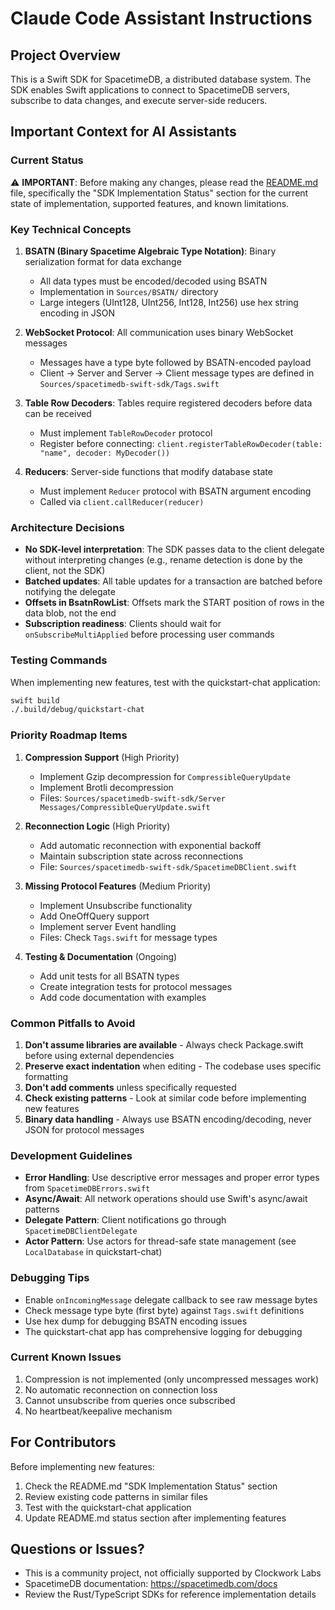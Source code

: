 # Claude Code Assistant Instructions

## Project Overview
This is a Swift SDK for SpacetimeDB, a distributed database system. The SDK enables Swift applications to connect to SpacetimeDB servers, subscribe to data changes, and execute server-side reducers.

## Important Context for AI Assistants

### Current Status
⚠️ **IMPORTANT**: Before making any changes, please read the [README.md](README.md) file, specifically the "SDK Implementation Status" section for the current state of implementation, supported features, and known limitations.

### Key Technical Concepts

1. **BSATN (Binary Spacetime Algebraic Type Notation)**: Binary serialization format for data exchange
   - All data types must be encoded/decoded using BSATN
   - Implementation in `Sources/BSATN/` directory
   - Large integers (UInt128, UInt256, Int128, Int256) use hex string encoding in JSON

2. **WebSocket Protocol**: All communication uses binary WebSocket messages
   - Messages have a type byte followed by BSATN-encoded payload
   - Client → Server and Server → Client message types are defined in `Sources/spacetimedb-swift-sdk/Tags.swift`

3. **Table Row Decoders**: Tables require registered decoders before data can be received
   - Must implement `TableRowDecoder` protocol
   - Register before connecting: `client.registerTableRowDecoder(table: "name", decoder: MyDecoder())`

4. **Reducers**: Server-side functions that modify database state
   - Must implement `Reducer` protocol with BSATN argument encoding
   - Called via `client.callReducer(reducer)`

### Architecture Decisions

- **No SDK-level interpretation**: The SDK passes data to the client delegate without interpreting changes (e.g., rename detection is done by the client, not the SDK)
- **Batched updates**: All table updates for a transaction are batched before notifying the delegate
- **Offsets in BsatnRowList**: Offsets mark the START position of rows in the data blob, not the end
- **Subscription readiness**: Clients should wait for `onSubscribeMultiApplied` before processing user commands

### Testing Commands
When implementing new features, test with the quickstart-chat application:
```bash
swift build
./.build/debug/quickstart-chat
```

### Priority Roadmap Items

1. **Compression Support** (High Priority)
   - Implement Gzip decompression for `CompressibleQueryUpdate`
   - Implement Brotli decompression
   - Files: `Sources/spacetimedb-swift-sdk/Server Messages/CompressibleQueryUpdate.swift`

2. **Reconnection Logic** (High Priority)
   - Add automatic reconnection with exponential backoff
   - Maintain subscription state across reconnections
   - File: `Sources/spacetimedb-swift-sdk/SpacetimeDBClient.swift`

3. **Missing Protocol Features** (Medium Priority)
   - Implement Unsubscribe functionality
   - Add OneOffQuery support
   - Implement server Event handling
   - Files: Check `Tags.swift` for message types

4. **Testing & Documentation** (Ongoing)
   - Add unit tests for all BSATN types
   - Create integration tests for protocol messages
   - Add code documentation with examples

### Common Pitfalls to Avoid

1. **Don't assume libraries are available** - Always check Package.swift before using external dependencies
2. **Preserve exact indentation** when editing - The codebase uses specific formatting
3. **Don't add comments** unless specifically requested
4. **Check existing patterns** - Look at similar code before implementing new features
5. **Binary data handling** - Always use BSATN encoding/decoding, never JSON for protocol messages

### Development Guidelines

- **Error Handling**: Use descriptive error messages and proper error types from `SpacetimeDBErrors.swift`
- **Async/Await**: All network operations should use Swift's async/await patterns
- **Delegate Pattern**: Client notifications go through `SpacetimeDBClientDelegate`
- **Actor Pattern**: Use actors for thread-safe state management (see `LocalDatabase` in quickstart-chat)

### Debugging Tips

- Enable `onIncomingMessage` delegate callback to see raw message bytes
- Check message type byte (first byte) against `Tags.swift` definitions
- Use hex dump for debugging BSATN encoding issues
- The quickstart-chat app has comprehensive logging for debugging

### Current Known Issues

1. Compression is not implemented (only uncompressed messages work)
2. No automatic reconnection on connection loss
3. Cannot unsubscribe from queries once subscribed
4. No heartbeat/keepalive mechanism

## For Contributors

Before implementing new features:
1. Check the README.md "SDK Implementation Status" section
2. Review existing code patterns in similar files
3. Test with the quickstart-chat application
4. Update README.md status section after implementing features

## Questions or Issues?

- This is a community project, not officially supported by Clockwork Labs
- SpacetimeDB documentation: https://spacetimedb.com/docs
- Review the Rust/TypeScript SDKs for reference implementation details